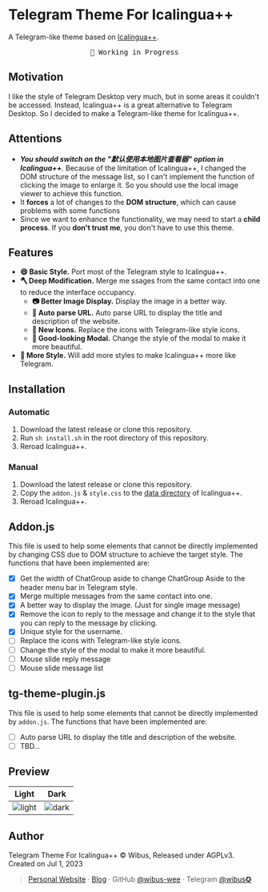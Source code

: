 # Telegram Theme For Icalingua++
A Telegram-like theme based on [Icalingua++](https://github.com/Icalingua-plus-plus/Icalingua-plus-plus).

<pre align="center">
🧪 Working in Progress
</pre>

## Motivation

I like the style of Telegram Desktop very much, but in some areas it couldn't be accessed. Instead, Icalingua++ is a great alternative to Telegram Desktop. So I decided to make a Telegram-like theme for Icalingua++.

## Attentions

- _**You should **switch on** the "默认使用本地图片查看器" option in Icalingua++**._ Because of the limitation of Icalingua++, I changed the DOM structure of the message list, so I can't implement the function of clicking the image to enlarge it. So you should use the local image viewer to achieve this function. 
- It **forces** a lot of changes to the **DOM structure**, which can cause problems with some functions
- Since we want to enhance the functionality, we may need to start a **child process**. If you **don't trust me**, you don't have to use this theme.

## Features

- **😄 Basic Style.** Port most of the Telegram style to Icalingua++.
- **🪓 Deep Modification.** Merge me ssages from the same contact into one to reduce the interface occupancy.
  - **📷 Better Image Display.** Display the image in a better way.
  - **🔗 Auto parse URL.** Auto parse URL to display the title and description of the website.
  - **🧸 New Icons.** Replace the icons with Telegram-like style icons.
  - **📜 Good-looking Modal.** Change the style of the modal to make it more beautiful.
- **🎨 More Style.** Will add more styles to make Icalingua++ more like Telegram.

## Installation

### Automatic

1. Download the latest release or clone this repository.
2. Run `sh install.sh` in the root directory of this repository.
3. Reroad Icalingua++.

### Manual

1. Download the latest release or clone this repository.
2. Copy the `addon.js` & `style.css` to the [data directory](https://github.com/Icalingua-plus-plus/Icalingua-plus-plus#%E9%BB%98%E8%AE%A4%E6%95%B0%E6%8D%AE%E7%9B%AE%E5%BD%95) of Icalingua++.
3. Reroad Icalingua++.

## Addon.js

This file is used to help some elements that cannot be directly implemented by changing CSS due to DOM structure to achieve the target style. The functions that have been implemented are:

- [x] Get the width of ChatGroup aside to change ChatGroup Aside to the header menu bar in Telegram style.
- [x] Merge multiple messages from the same contact into one.
- [x] A better way to display the image. (Just for single image message)
- [x] Remove the icon to reply to the message and change it to the style that you can reply to the message by clicking.
- [x] Unique style for the username.
- [ ] Replace the icons with Telegram-like style icons.
- [ ] Change the style of the modal to make it more beautiful.
- [ ] Mouse slide reply message
- [ ] Mouse slide message list

## tg-theme-plugin.js

This file is used to help some elements that cannot be directly implemented by `addon.js`. The functions that have been implemented are:

- [ ] Auto parse URL to display the title and description of the website.
- [ ] TBD...

## Preview

|Light|Dark|
|---|---|
|<img alt="light" src="https://github.com/wibus-wee/icalingua-theme-telegram/assets/62133302/841d7e5e-5e82-4373-9983-f61903879c86">|<img  alt="dark" src="https://github.com/wibus-wee/icalingua-theme-telegram/assets/62133302/e07826bd-99a8-49fb-96b6-c7dad19cf16e">|


## Author

Telegram Theme For Icalingua++ © Wibus, Released under AGPLv3. Created on Jul 1, 2023

> [Personal Website](http://wibus.ren/) · [Blog](https://blog.wibus.ren/) · GitHub [@wibus-wee](https://github.com/wibus-wee/) · Telegram [@wibus✪](https://t.me/wibus_wee)
